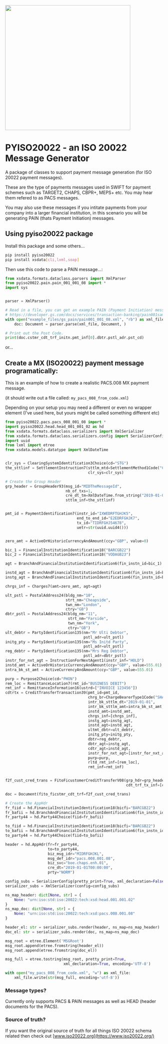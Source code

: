 <iMG SRC="https://github.com/phoughton/pyiso20022/raw/main/docs/logo_pyiso20022.png?raw=true" WIDTH=400>

# PYISO20022 - an ISO 20022 Message Generator

A package of classes to support payment message generation (for ISO 20022 payment messages).

These are the type of payments messages used in SWIFT for payment schemes such as TARGET2, CHAPS, CBPR+, MEPS+ etc. You may hear them refered to as PACS messages.

You may also use these messages if you intitate payments from your company into a larger financial institution, in this scenario you will be generating PAIN (thats Payment Initiation) messages.

## Using pyiso20022 package

Install this package and some others...
```bash
pip install pyiso20022
pip install xsdata[cli,lxml,soap]
```

Then use this code to parse a PAIN message...:

```python
from xsdata.formats.dataclass.parsers import XmlParser
from pyiso20022.pain.pain_001_001_08 import *
import sys


parser = XmlParser()

# Read in a file, you can get an example PAIN (Payment Initiation) message from: 
# https://developer.gs.com/docs/services/transaction-banking/pain001sample/
with open("example_files/gs_pain/pain001_001_08.xml", "rb") as xml_file:
    doc: Document = parser.parse(xml_file, Document, )

# Print out the Post Code.
print(doc.cstmr_cdt_trf_initn.pmt_inf[0].dbtr.pstl_adr.pst_cd)
```

or...

## Create a MX (ISO20022) payment message programatically:

This is an example of how to create a realistic PACS.008 MX payment message.

(it should write out a file called: `my_pacs_008_from_code.xml`)

Depending on your setup you may need a different or even no wrapper element (I've used <MSGRoot> here, but yours might be called something different etc)

```python
from pyiso20022.pacs.pacs_008_001_08 import *
import pyiso20022.head.head_001_001_02 as hd
from xsdata.formats.dataclass.serializers import XmlSerializer
from xsdata.formats.dataclass.serializers.config import SerializerConfig
import uuid
from lxml import etree
from xsdata.models.datatype import XmlDateTime


clr_sys = ClearingSystemIdentification3Choice(cd="STG")
the_sttlinf = SettlementInstruction7(sttlm_mtd=SettlementMethod1Code("CLRG"),
                                     clr_sys=clr_sys)

# Create the Group Header
grp_header = GroupHeader93(msg_id="MIDTheMessageId",
                           nb_of_txs=1,
                           cre_dt_tm=XmlDateTime.from_string("2019-01-01T00:00:00"),
                           sttlm_inf=the_sttlinf)


pmt_id = PaymentIdentification7(instr_id="IXWEDRFTGHJK5",
                                end_to_end_id="E2EDRFGHJK7",
                                tx_id="TIDRFGHJ54678",
                                uetr=str(uuid.uuid4()))


zero_amt = ActiveOrHistoricCurrencyAndAmount(ccy="GBP", value=0)

bic_1 = FinancialInstitutionIdentification18("BARCGB22")
bic_2 = FinancialInstitutionIdentification18("VODAGB23")

agt = BranchAndFinancialInstitutionIdentification6(fin_instn_id=bic_1)

instd_agt = BranchAndFinancialInstitutionIdentification6(fin_instn_id=bic_2)
instg_agt = BranchAndFinancialInstitutionIdentification6(fin_instn_id=bic_1)

chrgs_inf = Charges7(amt=zero_amt, agt=agt)

ult_pstl = PostalAddress24(bldg_nm="10",
                           strt_nm="Cheapside",
                           twn_nm="London",
                           ctry="GB")
dbtr_pstl = PostalAddress24(bldg_nm="11",
                            strt_nm="Farside",
                            twn_nm="York",
                            ctry="GB")
ult_debtr = PartyIdentification135(nm="Mr Ulti Debtor",
                                   pstl_adr=ult_pstl)
initg_pty = PartyIdentification135(nm="Ms Initd Party",
                                   pstl_adr=ult_pstl)
reg_debtr = PartyIdentification135(nm="Mrs Reg Debtor",
                                   pstl_adr=dbtr_pstl)
instr_for_nxt_agt = InstructionForNextAgent1(instr_inf="HOLD")
instd_amt = ActiveOrHistoricCurrencyAndAmount(ccy="GBP", value=555.01)
intra_bk_st_amt = ActiveCurrencyAndAmount(ccy="GBP", value=555.01)

purp = Purpose2Choice(cd="PHON")
rem_loc = RemittanceLocation7(rmt_id="BUSINESS DEBIT")
rmt_inf = RemittanceInformation16(ustrd=["INVOICE 123456"])
cdtrtx = CreditTransferTransaction39(pmt_id=pmt_id,
                                     chrg_br=ChargeBearerType1Code("SHAR"),
                                     intr_bk_sttlm_dt="2019-01-01",
                                     intr_bk_sttlm_amt=intra_bk_st_amt,
                                     instd_amt=instd_amt,
                                     chrgs_inf=[chrgs_inf],
                                     instg_agt=instg_agt,
                                     instd_agt=instd_agt,
                                     ultmt_dbtr=ult_debtr,
                                     initg_pty=initg_pty,
                                     dbtr=reg_debtr,
                                     dbtr_agt=instg_agt,
                                     cdtr_agt=instd_agt,
                                     instr_for_nxt_agt=[instr_for_nxt_agt],
                                     purp=purp,
                                     rltd_rmt_inf=[rem_loc],
                                     rmt_inf=rmt_inf)


f2f_cust_cred_trans = FitoFicustomerCreditTransferV08(grp_hdr=grp_header,
                                                      cdt_trf_tx_inf=[cdtrtx])

doc = Document(fito_ficstmr_cdt_trf=f2f_cust_cred_trans)

# Create the AppHdr
fr_fiid = hd.FinancialInstitutionIdentification18(bicfi="BARCGB22")
fr_bafii = hd.BranchAndFinancialInstitutionIdentification6(fin_instn_id=fr_fiid)
fr_party44 = hd.Party44Choice(fiid=fr_bafii)

to_fiid = hd.FinancialInstitutionIdentification18(bicfi="BARCGB22")
to_bafii = hd.BranchAndFinancialInstitutionIdentification6(fin_instn_id=to_fiid)
to_party44 = hd.Party44Choice(fiid=to_bafii)

header = hd.AppHdr(fr=fr_party44,
                   to=to_party44,
                   biz_msg_idr="MIDRFGHJKL",
                   msg_def_idr="pacs.008.001.08",
                   biz_svc="boe.chaps.enh.01",
                   cre_dt="2019-01-01T00:00:00",
                   prty="NORM")

config_subs = SerializerConfig(pretty_print=True, xml_declaration=False)
serializer_subs = XmlSerializer(config=config_subs)

ns_map_header: dict[None, str] = {
    None: "urn:iso:std:iso:20022:tech:xsd:head.001.001.02"
}
ns_map_doc: dict[None, str] = {
    None: "urn:iso:std:iso:20022:tech:xsd:pacs.008.001.08"
}

header_el: str = serializer_subs.render(header, ns_map=ns_map_header)
doc_el: str = serializer_subs.render(doc, ns_map=ns_map_doc)

msg_root = etree.Element('MSGRoot')
msg_root.append(etree.fromstring(header_el))
msg_root.append(etree.fromstring(doc_el))

msg_full = etree.tostring(msg_root, pretty_print=True,
                          xml_declaration=True, encoding='UTF-8')

with open("my_pacs_008_from_code.xml", "w") as xml_file:
    xml_file.write(str(msg_full, encoding='utf-8'))

```

### Message types?
Currently only supports PACS & PAIN messages as well as HEAD (header documents for the PACS).


### Source of truth?

If you want the original source of truth for all things ISO 20022 schema related then check out [www.iso20022.org](https://www.iso20022.org/)
